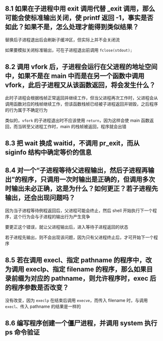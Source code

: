 ## 8.1 如果在子进程中用 exit 调用代替 _exit 调用，那么可能会使标准输出关闭，使 printf 返回 -1，事实是否如此？如果不是，怎么处理才能得到类似结果？

替换后子进程退出后会刷新子缓冲区，但实际上并不会关闭流

如果要模拟关闭标准输出，可在子进程退出前调用 `fclose(stdout);`

## 8.2 调用 vfork 后，子进程会运行在父进程的地址空间中，如果不是在 main 中而是在另一个函数中调用 vfork，此后子进程又从该函数返回，将会发生什么？

此时子进程会根据栈帧正常返回并继续工作，但当父进程再次工作时，父进程会从调用函数对应的栈帧继续工作，但该函数栈帧已经被子进程返回并销毁，之后程序的行为属于不确定行为

类似的，`vfork` 的子进程退出时不应该使用 `return`，因为这样会使 main 函数返回，而当转至父进程工作时，main 的栈帧被返回，程序就会出错

## 8.3 把 wait 换成 waitid，不调用 pr_exit，而从 siginfo 结构中确定等价的信息

## 8.4 对一个“子进程等待父进程输出，然后子进程再输出”的程序，只调用一次时输出是正确的，但调用多次时输出未必正确，这是为什么？如何更正？若子进程先输出，还会出现问题吗？

因为当子进程等待例程返回后，父进程可能会终止，然后 shell 开始执行下一个程序，这个行为会与子进程的输出行为产生竞争

要更正这个错误，就让父进程输出后，进入等待子进程返回的状态

若子进程先输出，则不会出现该问题，因为只有父进程终止后，才可开始下一个程序

## 8.5 若在调用 execl、指定 pathname 的程序中，改为调用 execlp、指定 filename 的程序，那么如果目录前缀为对应的 pathname，则允许程序时，exec 后的程序参数是否改变？

没有改变，因为 `execlp` 在结束后调用 `execve`，而传入 filename 时，与调用 `execl`、传入 pathname 的结果是一样的

## 8.6 编写程序创建一个僵尸进程，并调用 system 执行 ps 命令验证